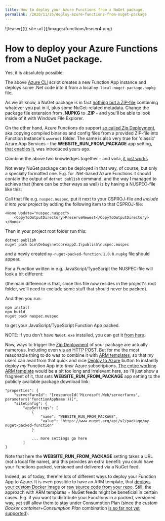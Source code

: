 ```yaml
---
title: How to deploy your Azure Functions from a NuGet package.
permalink: /2020/11/26/deploy-azure-functions-from-nuget-package
---
```

![teaser]({{ site.url }}/images/functions/teaser4.png)
# How to deploy your Azure Functions from a NuGet package.



Yes, it is absolutely possible:
<script src="https://gist.github.com/scale-tone/234c1f148b4c25678fe0dcbfe2f26126.js"></script>

The above [Azure CLI](https://docs.microsoft.com/en-us/cli/azure/) script creates a new Function App instance and deploys some .Net code into it from a local `my-local-nuget-package.nupkg` file.

As we all know, a NuGet package is in fact [nothing but a ZIP-file](https://en.wikipedia.org/wiki/NuGet) containing whatever you put in it, plus some NuGet-related metadata. Change the package file extension from **.NUPKG** to **.ZIP** - and you'll be able to look inside of it with Windows File Explorer.

On the other hand, Azure Functions do support [so called Zip Deployment](https://docs.microsoft.com/en-us/azure/azure-functions/run-functions-from-deployment-package#integration-with-zip-deployment), aka copying compiled binaries and config files from a provided ZIP-file into Function Instance's `wwwroot` folder. The same is also very true for 'classic' Azure App Services - the **WEBSITE_RUN_FROM_PACKAGE** app setting, [that enables it](https://docs.microsoft.com/en-us/azure/app-service/deploy-run-package#run-the-package), was introduced years ago.

Combine the above two knowledges together - and voila, [it just works](https://github.com/scale-tone/DurableFunctionsMonitor/tree/master/durablefunctionsmonitor.dotnetbackend#how-to-run).

Not every NuGet package can be deployed in that way, of course, but only a specially formatted one. E.g. for .Net-based Azure Functions it should contain the output of `dotnet publish` command, and the way I managed to achieve that (there can be other ways as well) is by having a NUSPEC-file like this:

<script src="https://gist.github.com/scale-tone/9e7910960d6803ca0dd6f8ee2e76b3b1.js"></script>

Call that file e.g. `nuspec.nuspec`, put it next to your CSPROJ-file and *include it into your project* by adding the following item to that CSPROJ-file:
```
<None Update="nuspec.nuspec">
    <CopyToOutputDirectory>PreserveNewest</CopyToOutputDirectory>
</None>
```
Then in your project root folder run this:
```
dotnet publish
nuget pack bin\Debug\netcoreapp2.1\publish\nuspec.nuspec
```
and a newly created `my-nuget-packed-function.1.0.0.nupkg` file should appear.

For a Function written in e.g. JavaScript/TypeScript the NUSPEC-file will look a bit different:

<script src="https://gist.github.com/scale-tone/7b8b7cf02705d14682ac5c013dd5abc0.js"></script>

(the main difference is that, since this file now resides in the project's root folder, we'll need to exclude some stuff that should never be packed).

And then you run:
```
npm install
npm build
nuget pack nuspec.nuspec
```
to get your JavaScript/TypeScript Function App packed.

NOTE: if you don't have `NuGet.exe` installed, you can get it [from here](https://www.nuget.org/downloads).

Now, ways to trigger the [Zip Deployment](https://docs.microsoft.com/en-us/azure/azure-functions/deployment-zip-push) of your package are actually numerous. Including even [via an HTTP POST](https://docs.microsoft.com/en-us/azure/azure-functions/deployment-zip-push#with-curl). But for me the most reasonable thing to do was to combine it with [ARM templates](https://docs.microsoft.com/en-us/azure/azure-resource-manager/templates/template-syntax), so that my users can avail from that quick and nice [Deploy to Azure](https://docs.microsoft.com/en-us/azure/azure-resource-manager/templates/deploy-to-azure-button) button to instantly deploy *my* Function App into *their* Azure subscriptions. [The entire working ARM template](https://github.com/scale-tone/DurableFunctionsMonitor/blob/master/durablefunctionsmonitor.dotnetbackend/arm-template.json) would be a bit too long and irrelevant here, so I'll just show a fragment of it, that sets **WEBSITE_RUN_FROM_PACKAGE** app setting to the publicly available package download link:
```
"properties": {
    "serverFarmId": "[resourceId('Microsoft.Web/serverfarms', parameters('functionAppName'))]",
    "siteConfig": {
        "appSettings": [
            {
                "name": "WEBSITE_RUN_FROM_PACKAGE",
                "value": "https://www.nuget.org/api/v2/package/my-nuget-packed-function"
            }
            
            ... more settings go here
        ]
}
```

Note that here the **WEBSITE_RUN_FROM_PACKAGE** setting takes a URL (not a local file name), and this provides an extra benefit: you could have your Functions packed, versioned and delivered via a NuGet feed.

Indeed, as of today, there're lots of different ways to deploy your Function App to Azure. It is even possible to have an ARM template, that [deploys your custom Docker image](https://docs.microsoft.com/en-us/azure/azure-functions/functions-infrastructure-as-code#create-a-function-app-2) or [raw source code from your repo](https://docs.microsoft.com/en-us/azure/azure-functions/functions-infrastructure-as-code#customizing-a-deployment). Still, the approach with ARM templates + NuGet feeds might be beneficial in certain cases. E.g. if you want to distribute your Functions in a packed, versioned way, yet still allow them to stay under Consumption Plan (since the *custom Docker container*+*Consumption Plan* combination [is so far not yet supported](https://github.com/Azure/Azure-Functions/issues/1458)).